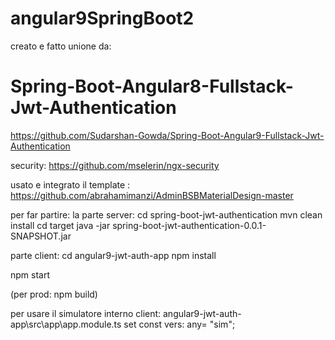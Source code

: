 # angular9SpringBoot2

creato  e fatto unione da:
# Spring-Boot-Angular8-Fullstack-Jwt-Authentication
https://github.com/Sudarshan-Gowda/Spring-Boot-Angular9-Fullstack-Jwt-Authentication

security:
https://github.com/mselerin/ngx-security

usato e integrato il template :
https://github.com/abrahamimanzi/AdminBSBMaterialDesign-master

per far partire:
la parte server:
cd spring-boot-jwt-authentication
mvn clean install
cd target
java -jar spring-boot-jwt-authentication-0.0.1-SNAPSHOT.jar

parte client:
cd angular9-jwt-auth-app
npm install

npm start

(per prod: npm build)

per usare il simulatore interno client:
angular9-jwt-auth-app\src\app\app.module.ts
set 
const vers: any= "sim";